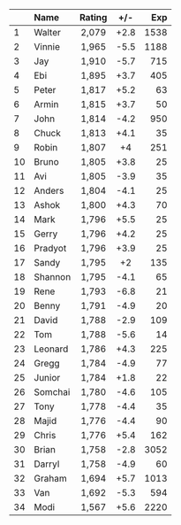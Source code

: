 | |Name|Rating|+/-|Exp|
|-|:---|:----:|:-:|--:|
|1|Walter|2,079|+2.8|1538|
|2|Vinnie|1,965|-5.5|1188|
|3|Jay|1,910|-5.7|715|
|4|Ebi|1,895|+3.7|405|
|5|Peter|1,817|+5.2|63|
|6|Armin|1,815|+3.7|50|
|7|John|1,814|-4.2|950|
|8|Chuck|1,813|+4.1|35|
|9|Robin|1,807|+4|251|
|10|Bruno|1,805|+3.8|25|
|11|Avi|1,805|-3.9|35|
|12|Anders|1,804|-4.1|25|
|13|Ashok|1,800|+4.3|70|
|14|Mark|1,796|+5.5|25|
|15|Gerry|1,796|+4.2|25|
|16|Pradyot|1,796|+3.9|25|
|17|Sandy|1,795|+2|135|
|18|Shannon|1,795|-4.1|65|
|19|Rene|1,793|-6.8|21|
|20|Benny|1,791|-4.9|20|
|21|David|1,788|-2.9|109|
|22|Tom|1,788|-5.6|14|
|23|Leonard|1,786|+4.3|225|
|24|Gregg|1,784|-4.9|77|
|25|Junior|1,784|+1.8|22|
|26|Somchai|1,780|-4.6|105|
|27|Tony|1,778|-4.4|35|
|28|Majid|1,776|-4.4|90|
|29|Chris|1,776|+5.4|162|
|30|Brian|1,758|-2.8|3052|
|31|Darryl|1,758|-4.9|60|
|32|Graham|1,694|+5.7|1013|
|33|Van|1,692|-5.3|594|
|34|Modi|1,567|+5.6|2220|
